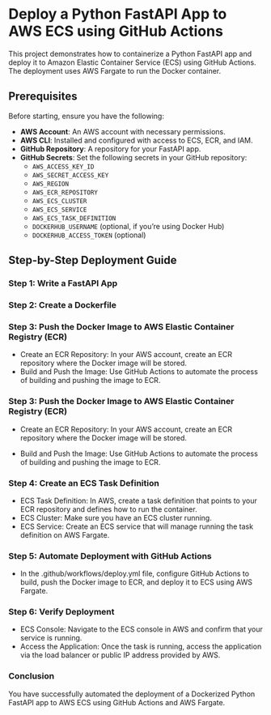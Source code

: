 # Deploy a Python FastAPI App to AWS ECS using GitHub Actions

This project demonstrates how to containerize a Python FastAPI app and deploy it to Amazon Elastic Container Service (ECS) using GitHub Actions. The deployment uses AWS Fargate to run the Docker container.

## Prerequisites

Before starting, ensure you have the following:

- **AWS Account**: An AWS account with necessary permissions.
- **AWS CLI**: Installed and configured with access to ECS, ECR, and IAM.
- **GitHub Repository**: A repository for your FastAPI app.
- **GitHub Secrets**: Set the following secrets in your GitHub repository:
  - `AWS_ACCESS_KEY_ID`
  - `AWS_SECRET_ACCESS_KEY`
  - `AWS_REGION`
  - `AWS_ECR_REPOSITORY`
  - `AWS_ECS_CLUSTER`
  - `AWS_ECS_SERVICE`
  - `AWS_ECS_TASK_DEFINITION`
  - `DOCKERHUB_USERNAME` (optional, if you’re using Docker Hub)
  - `DOCKERHUB_ACCESS_TOKEN` (optional)


## Step-by-Step Deployment Guide

### Step 1: Write a FastAPI App
### Step 2: Create a Dockerfile
### Step 3: Push the Docker Image to AWS Elastic Container Registry (ECR)
- Create an ECR Repository: In your AWS account, create an ECR repository where the Docker image will be stored.
- Build and Push the Image: Use GitHub Actions to automate the process of building and pushing the image to ECR.
### Step 3: Push the Docker Image to AWS Elastic Container Registry (ECR)
- Create an ECR Repository: In your AWS account, create an ECR repository where the Docker image will be stored.

- Build and Push the Image: Use GitHub Actions to automate the process of building and pushing the image to ECR.

### Step 4: Create an ECS Task Definition
- ECS Task Definition: In AWS, create a task definition that points to your ECR repository and defines how to run the container.
- ECS Cluster: Make sure you have an ECS cluster running.
- ECS Service: Create an ECS service that will manage running the task definition on AWS Fargate.

### Step 5: Automate Deployment with GitHub Actions
- In the .github/workflows/deploy.yml file, configure GitHub Actions to build, push the Docker image to ECR, and deploy it to ECS using AWS Fargate.

### Step 6: Verify Deployment
- ECS Console: Navigate to the ECS console in AWS and confirm that your service is running.
- Access the Application: Once the task is running, access the application via the load balancer or public IP address provided by AWS.

### Conclusion
You have successfully automated the deployment of a Dockerized Python FastAPI app to AWS ECS using GitHub Actions and AWS Fargate.
